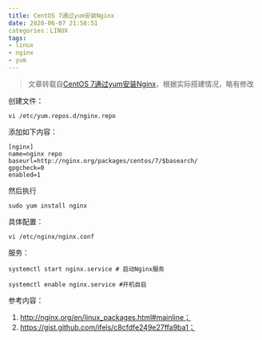 ```yaml
---
title: CentOS 7通过yum安装Nginx
date: 2020-06-07 21:58:51
categories：LINUX
tags:
- linux
- nginx
- yum
---
```


> 文章转载自[CentOS 7通过yum安装Nginx](https://www.4spaces.org/centos-yum-install-nginx/)，根据实际搭建情况，略有修改

创建文件：

```shell
vi /etc/yum.repos.d/nginx.repo
```

添加如下内容：

```properties
[nginx]
name=nginx repo
baseurl=http://nginx.org/packages/centos/7/$basearch/
gpgcheck=0
enabled=1
```

然后执行

```shell
sudo yum install nginx
```

具体配置：

```shell
vi /etc/nginx/nginx.conf
```

服务：

```shell
systemctl start nginx.service # 启动Nginx服务

systemctl enable nginx.service #开机自启
```

参考内容：

1. http://nginx.org/en/linux_packages.html#mainline；
2. https://gist.github.com/ifels/c8cfdfe249e27ffa9ba1；